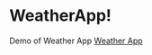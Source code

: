 # WeatherApp!
Demo of Weather App
[Weather App](https://user-images.githubusercontent.com/53593120/197876827-ec515527-4e6a-4c82-9016-d0e80d67fe8f.gif)
